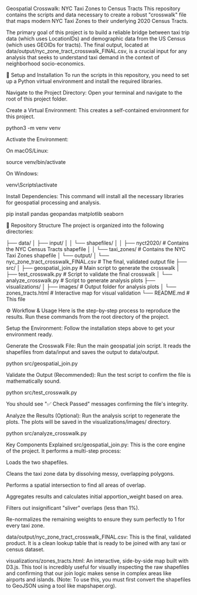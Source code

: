 Geospatial Crosswalk: NYC Taxi Zones to Census Tracts
This repository contains the scripts and data necessary to create a robust "crosswalk" file that maps modern NYC Taxi Zones to their underlying 2020 Census Tracts.

The primary goal of this project is to build a reliable bridge between taxi trip data (which uses LocationIDs) and demographic data from the US Census (which uses GEOIDs for tracts). The final output, located at data/output/nyc_zone_tract_crosswalk_FINAL.csv, is a crucial input for any analysis that seeks to understand taxi demand in the context of neighborhood socio-economics.

🚀 Setup and Installation
To run the scripts in this repository, you need to set up a Python virtual environment and install the required libraries.

Navigate to the Project Directory:
Open your terminal and navigate to the root of this project folder.

Create a Virtual Environment:
This creates a self-contained environment for this project.

python3 -m venv venv

Activate the Environment:

On macOS/Linux:

source venv/bin/activate

On Windows:

venv\Scripts\activate

Install Dependencies:
This command will install all the necessary libraries for geospatial processing and analysis.

pip install pandas geopandas matplotlib seaborn

📁 Repository Structure
The project is organized into the following directories:

├── data/
│ ├── input/
│ │ └── shapefiles/
│ │ ├── nyct2020/ # Contains the NYC Census Tracts shapefile
│ │ └── taxi_zones/ # Contains the NYC Taxi Zones shapefile
│ └── output/
│ └── nyc_zone_tract_crosswalk_FINAL.csv # The final, validated output file
├── src/
│ ├── geospatial_join.py # Main script to generate the crosswalk
│ ├── test_crosswalk.py # Script to validate the final crosswalk
│ └── analyze_crosswalk.py # Script to generate analysis plots
├── visualizations/
│ ├── images/ # Output folder for analysis plots
│ └── zones_tracts.html # Interactive map for visual validation
└── README.md # This file

⚙️ Workflow & Usage
Here is the step-by-step process to reproduce the results. Run these commands from the root directory of the project.

Setup the Environment: Follow the installation steps above to get your environment ready.

Generate the Crosswalk File: Run the main geospatial join script. It reads the shapefiles from data/input and saves the output to data/output.

python src/geospatial_join.py

Validate the Output (Recommended): Run the test script to confirm the file is mathematically sound.

python src/test_crosswalk.py

You should see "✅ Check Passed" messages confirming the file's integrity.

Analyze the Results (Optional): Run the analysis script to regenerate the plots. The plots will be saved in the visualizations/images/ directory.

python src/analyze_crosswalk.py

Key Components Explained
src/geospatial_join.py: This is the core engine of the project. It performs a multi-step process:

Loads the two shapefiles.

Cleans the taxi zone data by dissolving messy, overlapping polygons.

Performs a spatial intersection to find all areas of overlap.

Aggregates results and calculates initial apportion_weight based on area.

Filters out insignificant "sliver" overlaps (less than 1%).

Re-normalizes the remaining weights to ensure they sum perfectly to 1 for every taxi zone.

data/output/nyc_zone_tract_crosswalk_FINAL.csv: This is the final, validated product. It is a clean lookup table that is ready to be joined with any taxi or census dataset.

visualizations/zones_tracts.html: An interactive, side-by-side map built with D3.js. This tool is incredibly useful for visually inspecting the raw shapefiles and confirming that our join logic makes sense in complex areas like airports and islands. (Note: To use this, you must first convert the shapefiles to GeoJSON using a tool like mapshaper.org).
